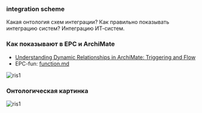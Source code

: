 ### integration scheme
Какая онтология схем интеграции? Как правильно показывать интеграцию систем? Интеграцию ИТ-систем.

### Как показывают в EPC и ArchiMate
- [Understanding Dynamic Relationships in ArchiMate: Triggering and Flow](https://www.archimetric.com/understanding-dynamic-relationships-in-archimate-triggering-and-flow/)
- EPC-fun: [function.md](https://github.com/bpmbpm/doc/edit/main/METAMODEL/PROCESS/function.md)

![ris1](fff)

### Онтологическая картинка

![ris1](fff)


